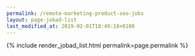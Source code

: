 ```yaml
---
permalink: /remote-marketing-product-seo-jobs
layout: page-jobad-list
last_modified_at: 2019-02-01T18:49:18+0100
---
```

{% include render_jobad_list.html permalink=page.permalink %}
